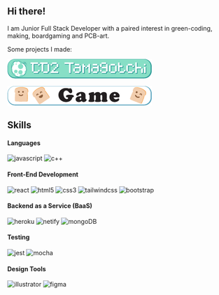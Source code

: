## Hi there!

I am Junior Full Stack Developer with a paired interest in green-coding, making, boardgaming and PCB-art. 

Some projects I made:


[![forthebadge co2tamagotchi](https://raw.githubusercontent.com/zikaden/CO2_Tamagotchi/master/public/images/badge_logo.png)](https://co2tamagotchiapp.herokuapp.com/)

[![forthebadge toastgame](https://raw.githubusercontent.com/zikaden/Toast-Game/master/assets/badge_logo.png)](https://zikaden.github.io/Toast-Game/)



## Skills

#### Languages
![javascript](https://img.shields.io/badge/JavaScript-F7DF1E?style=for-the-badge&logo=javascript&logoColor=black) ![c++](https://img.shields.io/badge/C%2B%2B-00599C?style=for-the-badge&logo=c%2B%2B&logoColor=white)

#### Front-End Development
![react](https://img.shields.io/badge/React-20232A?style=for-the-badge&logo=react&logoColor=61DAFB) ![html5](https://img.shields.io/badge/HTML5-E34F26?style=for-the-badge&logo=html5&logoColor=white) ![css3](https://img.shields.io/badge/CSS3-1572B6?style=for-the-badge&logo=css3&logoColor=white) ![tailwindcss](https://img.shields.io/badge/Tailwind_CSS-38B2AC?style=for-the-badge&logo=tailwind-css&logoColor=white) ![bootstrap](https://img.shields.io/badge/Bootstrap-563D7C?style=for-the-badge&logo=bootstrap&logoColor=white)

#### Backend as a Service (BaaS)
![heroku](https://img.shields.io/badge/Heroku-430098?style=for-the-badge&logo=heroku&logoColor=white) ![netify](https://img.shields.io/badge/Netlify-00C7B7?style=for-the-badge&logo=netlify&logoColor=white) ![mongoDB](https://img.shields.io/badge/MongoDB-4EA94B?style=for-the-badge&logo=mongodb&logoColor=white) 

#### Testing
![jest](https://img.shields.io/badge/Jest-323330?style=for-the-badge&logo=Jest&logoColor=white) ![mocha](https://img.shields.io/badge/mocha.js-323330?style=for-the-badge&logo=mocha&logoColor=Brown)

#### Design Tools
![illustrator](https://img.shields.io/badge/Adobe%20Illustrator-FF9A00?style=for-the-badge&logo=adobe%20illustrator&logoColor=white) ![figma](https://img.shields.io/badge/Figma-F24E1E?style=for-the-badge&logo=figma&logoColor=white)


